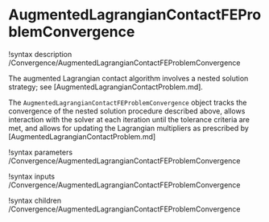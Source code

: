 # AugmentedLagrangianContactFEProblemConvergence

!syntax description /Convergence/AugmentedLagrangianContactFEProblemConvergence

The augmented Lagrangian contact algorithm involves a nested solution strategy; see [AugmentedLagrangianContactProblem.md].

The `AugmentedLagrangianContactFEProblemConvergence` object tracks the convergence of the nested solution procedure described above, allows interaction with the solver at each iteration until the tolerance criteria are met, and allows for updating the Lagrangian multipliers as prescribed by [AugmentedLagrangianContactProblem.md]

!syntax parameters /Convergence/AugmentedLagrangianContactFEProblemConvergence

!syntax inputs /Convergence/AugmentedLagrangianContactFEProblemConvergence

!syntax children /Convergence/AugmentedLagrangianContactFEProblemConvergence
